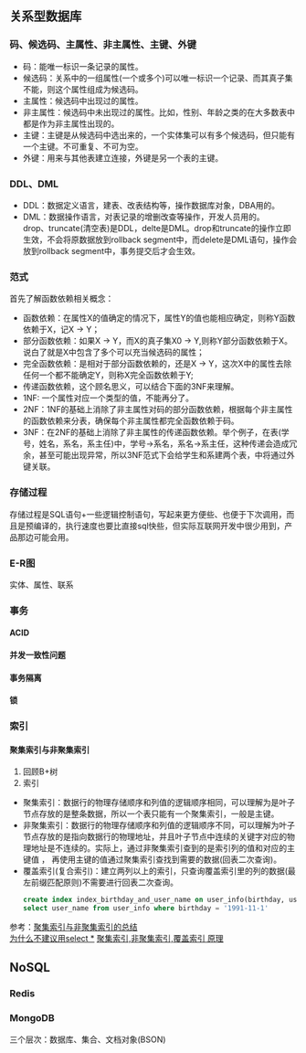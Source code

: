 ## 关系型数据库


### 码、候选码、主属性、非主属性、主键、外键
- 码：能唯一标识一条记录的属性。
- 候选码：关系中的一组属性(一个或多个)可以唯一标识一个记录、而其真子集不能，则这个属性组成为候选码。 
- 主属性：候选码中出现过的属性。
- 非主属性：候选码中未出现过的属性。比如，性别、年龄之类的在大多数表中都是作为非主属性出现的。 
- 主键：主键是从候选码中选出来的，一个实体集可以有多个候选码，但只能有一个主键。不可重复、不可为空。
- 外键：用来与其他表建立连接，外键是另一个表的主键。

### DDL、DML
- DDL：数据定义语言，建表、改表结构等，操作数据库对象，DBA用的。  
- DML：数据操作语言，对表记录的增删改查等操作，开发人员用的。  
drop、truncate(清空表)是DDL，delte是DML。drop和truncate的操作立即生效，不会将原数据放到rollback segment中，而delete是DML语句，操作会放到rollback segment中，事务提交后才会生效。

### 范式
首先了解函数依赖相关概念：  
- 函数依赖：在属性X的值确定的情况下，属性Y的值也能相应确定，则称Y函数依赖于X，记X -> Y；
- 部分函数依赖：如果X -> Y，而X的真子集X0 -> Y,则称Y部分函数依赖于X。说白了就是X中包含了多个可以充当候选码的属性；
- 完全函数依赖：是相对于部分函数依赖的，还是X -> Y，这次X中的属性去除任何一个都不能确定Y，则称X完全函数依赖于Y;  
- 传递函数依赖，这个顾名思义，可以结合下面的3NF来理解。
- 1NF: 一个属性对应一个类型的值，不能再分了。　　
- 2NF：1NF的基础上消除了非主属性对码的部分函数依赖，根据每个非主属性的函数依赖来分表，确保每个非主属性都完全函数依赖于码。
- 3NF：在2NF的基础上消除了非主属性的传递函数依赖。举个例子，在表(学号，姓名，系名，系主任)中，学号->系名，系名->系主任，这种传递会造成冗余，甚至可能出现异常，所以3NF范式下会给学生和系建两个表，中将通过外键关联。

### 存储过程
存储过程是SQL语句+一些逻辑控制语句，写起来更方便些、也便于下次调用，而且是预编译的，执行速度也要比直接sql快些，但实际互联网开发中很少用到，产品那边可能会用。

### E-R图
实体、属性、联系

### 事务
#### ACID
#### 并发一致性问题
#### 事务隔离
#### 锁

### 索引
#### 聚集索引与非聚集索引
1. 回顾B+树
2. 索引
- 聚集索引：数据行的物理存储顺序和列值的逻辑顺序相同，可以理解为是叶子节点存放的是整条数据，所以一个表只能有一个聚集索引，一般是主键。
- 非聚集索引：数据行的物理存储顺序和列值的逻辑顺序不同，可以理解为叶子节点存放的是指向数据行的物理地址，并且叶子节点中连续的关键字对应的物理地址是不连续的。实际上，通过非聚集索引查到的是索引列的值和对应的主键值 ， 再使用主键的值通过聚集索引查找到需要的数据(回表二次查询)。
- 覆盖索引(复合索引)：建立两列以上的索引，只查询覆盖索引里的列的数据(最左前缀匹配原则)不需要进行回表二次查询。
	```sql
	create index index_birthday_and_user_name on user_info(birthday, user_name);
	select user_name from user_info where birthday = '1991-11-1'
	```


参考：[聚集索引与非聚集索引的总结](https://www.cnblogs.com/s-b-b/p/8334593.html)  
[为什么不建议用select *](https://blog.csdn.net/u013240038/article/details/90731874)
[聚集索引,非聚集索引,覆盖索引 原理](https://blog.csdn.net/itguangit/article/details/82145322)
	
## NoSQL
### Redis

### MongoDB
三个层次：数据库、集合、文档对象(BSON)